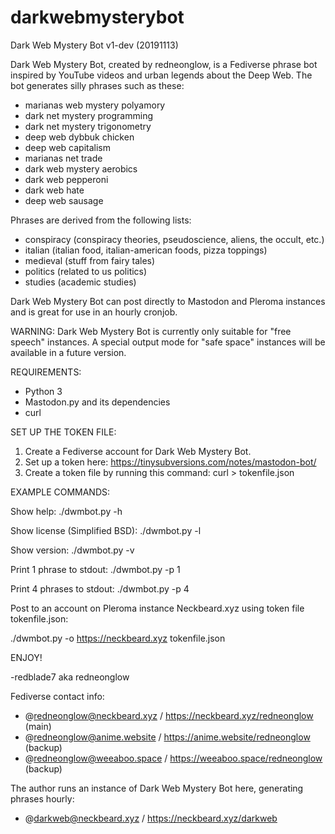 # darkwebmysterybot

Dark Web Mystery Bot v1-dev (20191113)

Dark Web Mystery Bot, created by redneonglow, is a Fediverse phrase bot inspired by YouTube videos and urban legends about the Deep Web. The bot generates silly phrases such as these:

* marianas web mystery polyamory
* dark net mystery programming
* dark net mystery trigonometry
* deep web dybbuk chicken
* deep web capitalism
* marianas net trade
* dark web mystery aerobics
* dark web pepperoni
* dark web hate
* deep web sausage

Phrases are derived from the following lists:

* conspiracy (conspiracy theories, pseudoscience, aliens, the occult, etc.)
* italian (italian food, italian-american foods, pizza toppings)
* medieval (stuff from fairy tales)
* politics (related to us politics)
* studies (academic studies)

Dark Web Mystery Bot can post directly to Mastodon and Pleroma instances and is great for use in an hourly cronjob.

WARNING: Dark Web Mystery Bot is currently only suitable for "free speech" instances. A special output mode for "safe space" instances will be available in a future version.

REQUIREMENTS:

* Python 3
* Mastodon.py and its dependencies
* curl

SET UP THE TOKEN FILE:

1. Create a Fediverse account for Dark Web Mystery Bot.
2. Set up a token here: https://tinysubversions.com/notes/mastodon-bot/
3. Create a token file by running this command:
   curl <command you are given> > tokenfile.json

EXAMPLE COMMANDS:

Show help: ./dwmbot.py -h

Show license (Simplified BSD): ./dwmbot.py -l

Show version: ./dwmbot.py -v

Print 1 phrase to stdout: ./dwmbot.py -p 1

Print 4 phrases to stdout: ./dwmbot.py -p 4

Post to an account on Pleroma instance Neckbeard.xyz using token file tokenfile.json:

./dwmbot.py -o https://neckbeard.xyz tokenfile.json

ENJOY!

-redblade7 aka redneonglow

Fediverse contact info:

* @redneonglow@neckbeard.xyz / https://neckbeard.xyz/redneonglow (main)
* @redneonglow@anime.website / https://anime.website/redneonglow (backup)
* @redneonglow@weeaboo.space / https://weeaboo.space/redneonglow (backup)

The author runs an instance of Dark Web Mystery Bot here, generating phrases hourly:

* @darkweb@neckbeard.xyz / https://neckbeard.xyz/darkweb
